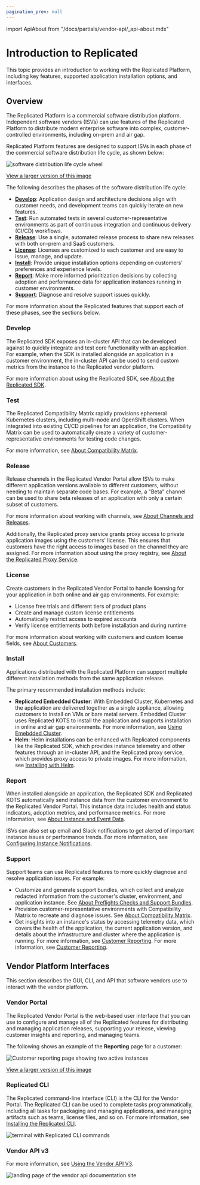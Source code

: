 ```yaml
---
pagination_prev: null
---
```


import ApiAbout from "/docs/partials/vendor-api/_api-about.mdx"

# Introduction to Replicated

This topic provides an introduction to working with the Replicated Platform, including key features, supported application installation options, and interfaces.

## Overview

The Replicated Platform is a commercial software distribution platform. Independent software vendors (ISVs) can use features of the Replicated Platform to distribute modern enterprise software into complex, customer-controlled environments, including on-prem and air gap.

Replicated Platform features are designed to support ISVs in each phase of the commercial software distribution life cycle, as shown below:

![software distribution life cycle wheel](/images/software-dev-lifecycle.png)

[View a larger version of this image](/images/software-dev-lifecycle.png)

The following describes the phases of the software distribution life cycle:

* **[Develop](#develop)**: Application design and architecture decisions align with customer needs, and development teams can quickly iterate on new features.
* **[Test](#test)**: Run automated tests in several customer-representative environments as part of continuous integration and continuous delivery (CI/CD) workflows.
* **[Release](#release)**: Use a single, automated release process to share new releases with both on-prem and SaaS customers.
* **[License](#license)**: Licenses are customized to each customer and are easy to issue, manage, and update.
* **[Install](#install)**: Provide unique installation options depending on customers' preferences and experience levels.
* **[Report](#report)**: Make more informed prioritization decisions by collecting adoption and performance data for application instances running in customer environments.
* **[Support](#support)**: Diagnose and resolve support issues quickly.

For more information about the Replicated features that support each of these phases, see the sections below.

### Develop

The Replicated SDK exposes an in-cluster API that can be developed against to quickly integrate and test core functionality with an application. For example, when the SDK is installed alongside an application in a customer environment, the in-cluster API can be used to send custom metrics from the instance to the Replicated vendor platform. 

For more information about using the Replicated SDK, see [About the Replicated SDK](/vendor/replicated-sdk-overview).

### Test

The Replicated Compatibility Matrix rapidly provisions ephemeral Kubernetes clusters, including multi-node and OpenShift clusters. When integrated into existing CI/CD pipelines for an application, the Compatibility Matrix can be used to automatically create a variety of customer-representative environments for testing code changes.

For more information, see [About Compatibility Matrix](/vendor/testing-about).

### Release

Release channels in the Replicated Vendor Portal allow ISVs to make different application versions available to different customers, without needing to maintain separate code bases. For example, a "Beta" channel can be used to share beta releases of an application with only a certain subset of customers. 

For more information about working with channels, see [About Channels and Releases](/vendor/releases-about).

Additionally, the Replicated proxy service grants proxy access to private application images using the customers' license. This ensures that customers have the right access to images based on the channel they are assigned. For more information about using the proxy registry, see [About the Replicated Proxy Service](/vendor/private-images-about).

### License

Create customers in the Replicated Vendor Portal to handle licensing for your application in both online and air gap environments. For example:
* License free trials and different tiers of product plans
* Create and manage custom license entitlements
* Automatically restrict access to expired accounts
* Verify license entitlements both before installation and during runtime

For more information about working with customers and custom license fields, see [About Customers](/vendor/licenses-about).

### Install

Applications distributed with the Replicated Platform can support multiple different installation methods from the same application release.

The primary recommended installation methods include:
* **Replicated Embedded Cluster**: With Embedded Cluster, Kubernetes and the application are delivered together as a single appliance, allowing customers to install on VMs or bare metal servers. Embedded Cluster uses Replicated KOTS to install the application and supports installation in online and air gap environments. For more information, see [Using Emebdded Cluster](/vendor/embedded-overview).
* **Helm**: Helm installations can be enhanced with Replicated components like the Replicated SDK, which provides instance telemetry and other features through an in-cluster API, and the Replicated proxy service, which provides proxy access to private images. For more information, see [Installing with Helm](/vendor/install-with-helm).

### Report

When installed alongside an application, the Replicated SDK and Replicated KOTS automatically send instance data from the customer environment to the Replicated Vendor Portal. This instance data includes health and status indicators, adoption metrics, and performance metrics. For more information, see [About Instance and Event Data](/vendor/instance-insights-event-data).

ISVs can also set up email and Slack notifications to get alerted of important instance issues or performance trends. For more information, see [Configuring Instance Notifications](/vendor/instance-notifications-config).

### Support

Support teams can use Replicated features to more quickly diagnose and resolve application issues. For example:

- Customize and generate support bundles, which collect and analyze redacted information from the customer's cluster, environment, and application instance. See [About Preflights Checks and Support Bundles](/vendor/preflight-support-bundle-about).
- Provision customer-representative environments with Compatibility Matrix to recreate and diagnose issues. See [About Compatibility Matrix](/vendor/testing-about).
- Get insights into an instance's status by accessing telemetry data, which covers the health of the application, the current application version, and details about the infrastructure and cluster where the application is running. For more information, see [Customer Reporting](/vendor/customer-reporting). For more information, see [Customer Reporting](/vendor/customer-reporting).

## Vendor Platform Interfaces

This section describes the GUI, CLI, and API that software vendors use to interact with the vendor platform.

### Vendor Portal

The Replicated Vendor Portal is the web-based user interface that you can use to configure and manage all of the Replicated features for distributing and managing application releases, supporting your release, viewing customer insights and reporting, and managing teams.

The following shows an example of the **Reporting** page for a customer:

![Customer reporting page showing two active instances](/images/customer-reporting-page.png)

[View a larger version of this image](/images/customer-reporting-page.png)

### Replicated CLI

The Replicated command-line interface (CLI) is the CLI for the Vendor Portal. The Replicated CLI can be used to complete tasks programmatically, including all tasks for packaging and managing applications, and managing artifacts such as teams, license files, and so on. For more information, see [Installing the Replicated CLI](/reference/replicated-cli-installing).

![terminal with Replicated CLI commands](/images/replicated-cli.gif)

### Vendor API v3

<ApiAbout/>

For more information, see [Using the Vendor API V3](/reference/vendor-api-using).

![landing page of the vendor api documentation site](/images/vendor-api-docs.png)
